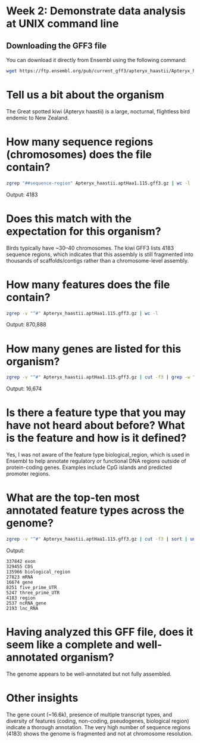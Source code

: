 # Week 2: Demonstrate data analysis at UNIX command line

## Downloading the GFF3 file

You can download it directly from Ensembl using the following command:

```bash
wget https://ftp.ensembl.org/pub/current_gff3/apteryx_haastii/Apteryx_haastii.aptHaa1.115.gff3.gz
```

# Tell us a bit about the organism

The Great spotted kiwi (Apteryx haastii) is a large, nocturnal, flightless bird endemic to New Zealand.

# How many sequence regions (chromosomes) does the file contain?

```bash
zgrep "##sequence-region" Apteryx_haastii.aptHaa1.115.gff3.gz | wc -l
```
Output: 4183

# Does this match with the expectation for this organism?

Birds typically have ~30–40 chromosomes. The kiwi GFF3 lists 4183 sequence regions, which indicates that this assembly is still fragmented into thousands of scaffolds/contigs rather than a chromosome-level assembly.

# How many features does the file contain?

```bash
zgrep -v "^#" Apteryx_haastii.aptHaa1.115.gff3.gz | wc -l
```
Output: 870,888

# How many genes are listed for this organism?

```bash
zgrep -v "^#" Apteryx_haastii.aptHaa1.115.gff3.gz | cut -f3 | grep -w "gene" | wc -l
```

Output: 16,674

# Is there a feature type that you may have not heard about before? What is the feature and how is it defined?

Yes, I was not aware of the feature type biological_region, which is used in Ensembl to help annotate regulatory or functional DNA regions outside of protein-coding genes. Examples include CpG islands and predicted promoter regions.

# What are the top-ten most annotated feature types across the genome?

```bash
zgrep -v "^#" Apteryx_haastii.aptHaa1.115.gff3.gz | cut -f3 | sort | uniq -c | sort -nr | head -10
```

Output: 
```
337842 exon
329455 CDS
135966 biological_region
27823 mRNA
16674 gene
8251 five_prime_UTR
5247 three_prime_UTR
4183 region
2537 ncRNA_gene
2193 lnc_RNA
```

# Having analyzed this GFF file, does it seem like a complete and well-annotated organism?

The genome appears to be well-annotated but not fully assembled.

# Other insights 

The gene count (~16.6k), presence of multiple transcript types, and diversity of features (coding, non-coding, pseudogenes, biological region) indicate a thorough annotation. The very high number of sequence regions (4183) shows the genome is fragmented and not at chromosome resolution.

